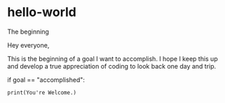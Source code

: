 # hello-world
The beginning


Hey everyone,

This is the beginning of a goal I want to accomplish. I hope I keep this up 
and develop a true appreciation of coding to look back one day and trip.






if goal == "accomplished":

    print(You're Welcome.)
